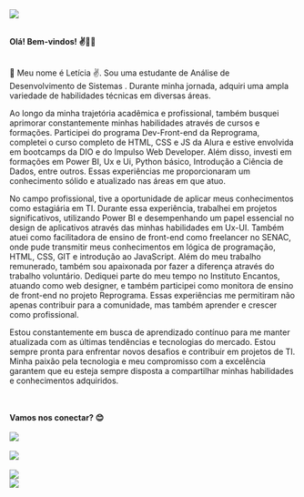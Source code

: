 <div style="text-aling:center;"> <img src="https://uploaddeimagens.com.br/images/004/443/996/full/Turquoise_and_Beige_Live_Training_LinkedIn_Article_Cover_Image.png?1682515265" /> </div>

<br><b>Olá! Bem-vindos! ✌️👩‍💻</b>
</br>
<br>
  <p> 🔸  Meu nome é Letícia ✌️. Sou uma estudante de Análise de Desenvolvimento de Sistemas
    .
Durante minha jornada, adquiri uma ampla variedade de habilidades técnicas em diversas áreas.

Ao longo da minha trajetória acadêmica e profissional, também busquei aprimorar constantemente minhas habilidades através de cursos e formações. Participei do programa Dev-Front-end da Reprograma, completei o curso completo de HTML, CSS e JS da Alura e estive envolvida em bootcamps da DIO e do Impulso Web Developer. Além disso, investi em formações em Power BI, Ux e Ui, Python básico, Introdução a Ciência de Dados, entre outros. Essas experiências me proporcionaram um conhecimento sólido e atualizado nas áreas em que atuo.

No campo profissional, tive a oportunidade de aplicar meus conhecimentos como estagiária em TI. Durante essa experiência, trabalhei em projetos significativos, utilizando Power BI e desempenhando um papel essencial no design de aplicativos através das minhas habilidades em Ux-UI. Também atuei como facilitadora de ensino de front-end como freelancer no SENAC, onde pude transmitir meus conhecimentos em lógica de programação, HTML, CSS, GIT e introdução ao JavaScript. 
Além do meu trabalho remunerado, também sou apaixonada por fazer a diferença através do trabalho voluntário. Dediquei parte do meu tempo no Instituto Encantos, atuando como web designer, e também participei como monitora de ensino de front-end no projeto Reprograma. Essas experiências me permitiram não apenas contribuir para a comunidade, mas também aprender e crescer como profissional.

Estou constantemente em busca de aprendizado contínuo para me manter atualizada com as últimas tendências e tecnologias do mercado. Estou sempre pronta para enfrentar novos desafios e contribuir em projetos de TI. Minha paixão pela tecnologia e meu compromisso com a excelência garantem que eu esteja sempre disposta a compartilhar minhas habilidades e conhecimentos adquiridos.

  </p>
</br>

<br>
<b>Vamos nos conectar? 😊</b>
</br>
<br><a href="https://www.linkedin.com/in/leticia-coelho-556906188" target="_blank"><img src="https://img.shields.io/badge/-LinkedIn-%230077B5?style=for-the-badge&logo=linkedin&logoColor=white" target="_blank"></a></br>
          <br><a href="https://instagram.com/coelho.letticia" target="_blank"><img src="https://img.shields.io/badge/-Instagram-%23E4405F?style=for-the-badge&logo=instagram&logoColor=white" target="_blank"></a></br>
          <br><a href="https://github.com/coelholeticia"><img src="https://img.shields.io/badge/GitHub-100000?style=for-the-badge&logo=github&logoColor=white"></a></br>

<div style="text-aling:center;"> <img src="https://raw.githubusercontent.com/codethi/codethi/beef1ad22eb03892b42fe9ed99a8289e3fabcef6/github-contribution-grid-snake.svg" /> </div>



          
     

          
